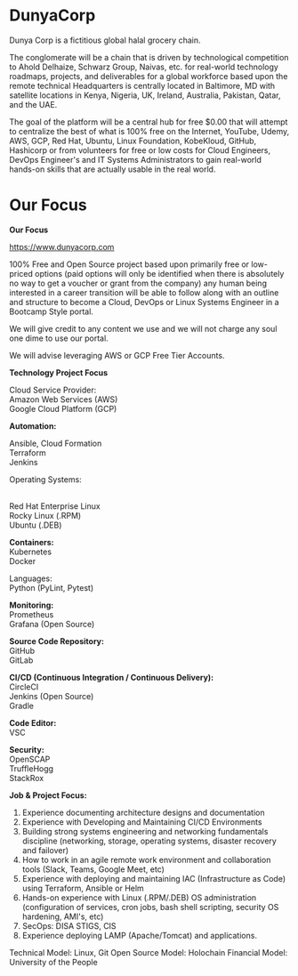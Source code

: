 # DunyaCorp
Dunya Corp is a fictitious global halal grocery chain.

The conglomerate will be a chain that is driven by technological competition to Ahold Delhaize, Schwarz Group, Naivas, etc. for real-world technology roadmaps, projects, and deliverables for a global workforce based upon the remote technical Headquarters is centrally located in Baltimore, MD with satellite locations in Kenya, Nigeria, UK, Ireland, Australia, Pakistan, Qatar, and the UAE.

The goal of the platform will be a central hub for free $0.00 that will attempt to centralize the best of what is 100% free on the Internet, YouTube, Udemy, AWS, GCP, Red Hat, Ubuntu, Linux Foundation, KobeKloud, GitHub, Hashicorp or from volunteers for free or low costs for Cloud Engineers, DevOps Engineer's and IT Systems Administrators to gain real-world hands-on skills that are actually usable in the real world.


# Our Focus

<b>Our Focus</b>

https://www.dunyacorp.com

100% Free and Open Source project based upon primarily free or low-priced options (paid options will only be identified when there is absolutely no way to get a voucher or grant from the company) any human being interested in a career transition will be able to follow along with an outline and structure to become a Cloud, DevOps or Linux Systems Engineer in a Bootcamp Style portal.

We will give credit to any content we use and we will not charge any soul one dime to use our portal.

We will advise leveraging AWS or GCP Free Tier Accounts. 

<b>Technology Project Focus</b>

Cloud Service Provider:<br>
Amazon Web Services (AWS)<br>
Google Cloud Platform (GCP)

<b>Automation:</p></b>
Ansible, Cloud Formation<br>
Terraform<br>
Jenkins<br>

Operating Systems:</p><br>
Red Hat Enterprise Linux<br>
Rocky Linux (.RPM)<br>
Ubuntu (.DEB)

<b>Containers:</b><br>
Kubernetes<br>
Docker

</b>Languages:</b><br>
Python (PyLint, Pytest)

<b>Monitoring:</b><br>
Prometheus<br>
Grafana (Open Source)

<b>Source Code Repository:</b><br>
GitHub<br>
GitLab<br>

<b>CI/CD (Continuous Integration / Continuous Delivery):</b><br>
CircleCI<br>
Jenkins (Open Source)<br>
Gradle<br>

<b>Code Editor:</b></br>
VSC

<b>Security:</b></br>
OpenSCAP<br>
TruffleHogg<br>
StackRox<br>

  <b>Job & Project Focus:</b>
1. Experience documenting architecture designs and documentation
2. Experience with Developing and Maintaining CI/CD Environments
3. Building strong systems engineering and networking fundamentals discipline (networking, storage, operating systems, disaster recovery and failover)
4. How to work in an agile remote work environment and collaboration tools (Slack, Teams, Google Meet, etc)
5. Experience with deploying and maintaining IAC (Infrastructure as Code) using Terraform, Ansible or Helm
6. Hands-on experience with Linux (.RPM/.DEB) OS administration (configuration of services, cron jobs, bash shell scripting, security OS hardening, AMI's, etc)
7. SecOps: DISA STIGS, CIS
8. Experience deploying LAMP (Apache/Tomcat) and applications.

Technical Model: Linux, Git
Open Source Model: Holochain
Financial Model: University of the People
